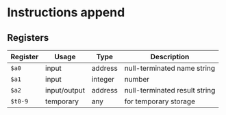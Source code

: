 # Instructions append

## Registers

| Register | Usage        | Type    | Description                   |
| -------- | ------------ | ------- | ----------------------------- |
| `$a0`    | input        | address | null-terminated name string   |
| `$a1`    | input        | integer | number                        |
| `$a2`    | input/output | address | null-terminated result string |
| `$t0-9`  | temporary    | any     | for temporary storage         |
